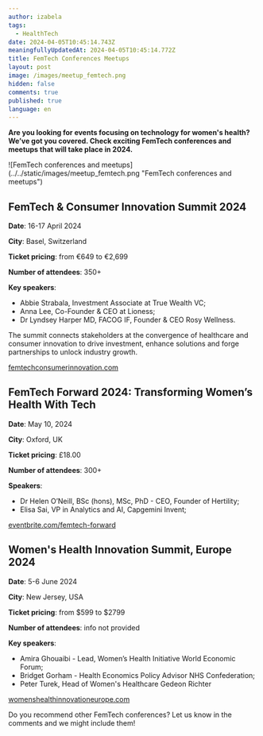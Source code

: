 ```yaml
---
author: izabela
tags:
  - HealthTech
date: 2024-04-05T10:45:14.743Z
meaningfullyUpdatedAt: 2024-04-05T10:45:14.772Z
title: FemTech Conferences Meetups
layout: post
image: /images/meetup_femtech.png
hidden: false
comments: true
published: true
language: en
---
```

**Are you looking for events focusing on technology for women's health? We’ve got you covered. Check exciting FemTech conferences and meetups that will take place in 2024.**

<div className="image">![FemTech conferences and meetups](../../static/images/meetup_femtech.png "FemTech conferences and meetups")</div>

## FemTech & Consumer Innovation Summit 2024

**Date**: 16-17 April 2024

**City**: Basel, Switzerland

**Ticket pricing**: from €649 to €2,699

**Number of attendees**: 350+

**Key speakers**: 
* Abbie Strabala, Investment Associate at True Wealth VC; 
* Anna Lee, Co-Founder & CEO at Lioness; 
* Dr Lyndsey Harper MD, FACOG IF, Founder & CEO Rosy Wellness.

The summit connects stakeholders at the convergence of healthcare and consumer innovation to drive investment, enhance solutions and forge partnerships to unlock industry growth.

[femtechconsumerinnovation.com](https://www.femtechconsumerinnovation.com/events/femtechconsumerinnovation)

## FemTech Forward 2024: Transforming Women’s Health With Tech

**Date**: May 10, 2024

**City**: Oxford, UK

**Ticket pricing**: £18.00

**Number of attendees**: 300+

**Speakers**: 
* Dr Helen O’Neill, BSc (hons), MSc, PhD - CEO, Founder of Hertility; 
* Elisa Sai, VP in Analytics and AI, Capgemini Invent; 

[eventbrite.com/femtech-forward](https://www.eventbrite.com/e/femtech-forward-2024-transforming-womens-health-with-tech-tickets-859434811657?aff=oddtdtcreator)

## Women's Health Innovation Summit, Europe 2024

**Date**: 5-6 June 2024

**City**: New Jersey, USA

**Ticket pricing**: from $599 to $2799

**Number of attendees**: info not provided

**Key speakers**: 
* Amira Ghouaibi - Lead, Women’s Health Initiative World Economic Forum; 
* Bridget Gorham - Health Economics Policy Advisor NHS Confederation; 
* Peter Turek, Head of Women's Healthcare Gedeon Richter

[womenshealthinnovationeurope.com](https://www.womenshealthinnovationeurope.com/events/womenshealthinnovationeurope)

Do you recommend other FemTech conferences? Let us know in the comments and we might include them!